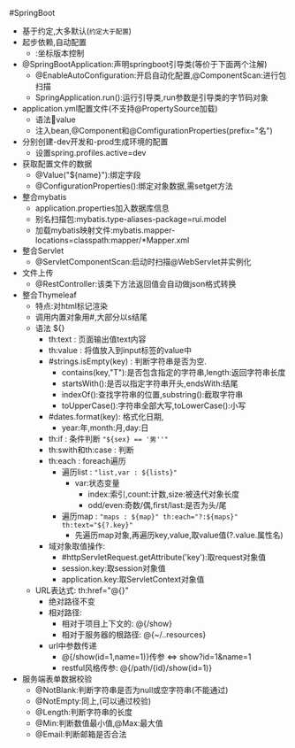 #SpringBoot
* 基于约定,大多默认(`约定大于配置`)
* 起步依赖,自动配置
    * <parent>:坐标版本控制
* @SpringBootApplication:声明springboot引导类(等价于下面两个注解)
    * @EnableAutoConfiguration:开启自动化配置,@ComponentScan:进行包扫描
    * SpringApplication.run():运行引导类,run参数是引导类的字节码对象
* application.yml配置文件(不支持@PropertySource加载)
    * 语法:key:value
    * 注入bean,@Component和@ComfigurationProperties(prefix="名")
* 分别创建-dev开发和-prod生成环境的配置
    * 设置spring.profiles.active=dev
* 获取配置文件的数据
    * @Value("${name}"):绑定字段
    * @ConfigurationProperties():绑定对象数据,需setget方法
* 整合mybatis
    * application.properties加入数据库信息
    * 别名扫描包:mybatis.type-aliases-package=rui.model
    * 加载mybatis映射文件:mybatis.mapper-locations=classpath:mapper/*Mapper.xml
* 整合Servlet
    * @ServletComponentScan:启动时扫描@WebServlet并实例化
* 文件上传
    * @RestController:该类下方法返回值会自动做json格式转换
* 整合Thymeleaf
    * 特点:对html标记渲染
    * 调用内置对象用\#,大部分以s结尾
    * 语法 ${}
        * th:text : 页面输出值text内容
        * th:value : 将值放入到input标签的value中
        * \#strings.isEmpty(key) : 判断字符串是否为空.
            * contains(key,"T"):是否包含指定的字符串,length:返回字符串长度
            * startsWith():是否以指定字符串开头,endsWith:结尾
            * indexOf():查找字符串的位置,substring():截取字符串
            * toUpperCase():字符串全部大写,toLowerCase():小写
        * \#dates.format(key): 格式化日期,
            * year:年,month:月,day:日
        * th:if : 条件判断 `"${sex} == '男''"`
        * th:swith和th:case : 判断
        * th:each : foreach遍历 
            * 遍历list : `"list,var : ${lists}"`
                * var:状态变量 
                    * index:索引,count:计数,size:被迭代对象长度
                    * odd/even:奇数/偶,first/last:是否为头/尾
            * 遍历map : `"maps : ${map}" th:each="?:${maps}" th:text="${?.key}"`
                * 先遍历map对象,再遍历key,value,取value值(?.value.属性名)
        * 域对象取值操作:
            * \#httpServletRequest.getAttribute('key'):取request对象值
            * session.key:取session对象值
            * application.key:取ServletContext对象值
    * URL表达式: th:href="@{}"
        * 绝对路径不变
        * 相对路径:
            * 相对于项目上下文的: @{/show}
            * 相对于服务器的根路径: @{~/..resources}
        * url中参数传递
            * @{/show(id=1,name=1)}传参 <=> show?id=1&name=1
            * restful风格传参: @{/path/{id}/show(id=1)}
* 服务端表单数据校验
    * @NotBlank:判断字符串是否为null或空字符串(不能通过)
    * @NotEmpty:同上,(可以通过校验)
    * @Length:判断字符串的长度
    * @Min:判断数值最小值,@Max:最大值
    * @Email:判断邮箱是否合法